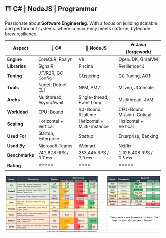 ## ⛩️ C# | NodeJS | Programmer

Passionate about **Software Engineering**. With a focus on building scalable and performant systems. where concurrency meets caffeine, bytecode brew resilience.

| Aspect      | 🦈 C#                  | 🍵 NodeJS              | ☕ Java (forgework)       |
|-------------|------------------------|------------------------|---------------------------|
| **Engine**  | CoreCLR, Roslyn        | V8                     | OpenJDK, GraalVM          |
| **Libraries** | SignalR              | Piscina                | Resilience4J              |
| **Tuning**  | JIT/R2R, GC Config     | Clustering             | GC Tuning, AOT            |
| **Tools**   | Nuget, Dotnet CLI      | NPM, PM2               | Maven, JConsole           |
| **Archs**   | Multithread, Async/Await | Single-thread, Event Loop | Multithread, JVM      |
| **Workload**| CPU-Bound              | I/O-Bound, Realtime    | CPU-Bound, Mission-Critical |
| **Scaling** | Horizontal + Vertical  | Horizontal + Multi-instance | Horizontal + Vertical  |
| **Used For**| Startup, Enterprise    | Startup                | Enterprise, Banking       |
| **Used By** | Microsoft Teams        | Walmart                | Netflix                   |
| **Benchmarks** | 741,878 RPS / 0.7 ms | 283,445 RPS / 2.0 ms   | 1,028,408 RPS / 0.5 ms    |
| **Rating**  | ⭐⭐⭐⭐⭐                | ⭐⭐⭐⭐                 | ⭐⭐⭐⭐⭐                   |


![](assets/20250912_055614_image.png)

<!-- 
## ☕ Java | Forgework

Proven for nearly 30 years as the backbone of robust & concurrent with a vast ecosystem and extreme optimizations.

### **⛔ Avoided**
- **PHP** : no native concurrency
- **Go** : over-minimalist & boilerplate-heavy
- **Rust** : painful syntax, high cognitive load
- **Python**: slow at raw performance, duck typing overhead
- **Swift** : weak ecosystem, niche adoption 

-->
